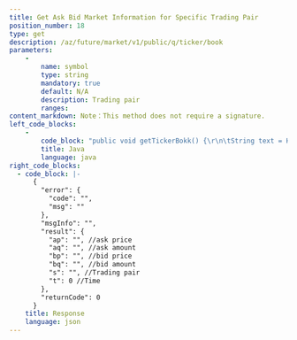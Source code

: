 ```yaml
---
title: Get Ask Bid Market Information for Specific Trading Pair
position_number: 18
type: get
description: /az/future/market/v1/public/q/ticker/book
parameters:
    -
        name: symbol
        type: string
        mandatory: true
        default: N/A
        description: Trading pair
        ranges:
content_markdown: Note：This method does not require a signature.
left_code_blocks:
    -
        code_block: "public void getTickerBokk() {\r\n\tString text = HttpUtil.get(URL + \"/data/api//az/future/market/v1/public/q/ticker/book?symbol=btc_usdt\");\r\n\tSystem.out.println(text);\r\n}"
        title: Java
        language: java
right_code_blocks:
  - code_block: |-
      {
        "error": {
          "code": "",
          "msg": ""
        },
        "msgInfo": "",
        "result": {
          "ap": "", //ask price
          "aq": "", //ask amount
          "bp": "", //bid price
          "bq": "", //bid amount
          "s": "", //Trading pair
          "t": 0 //Time
        },
        "returnCode": 0
      }
    title: Response
    language: json
---
```

